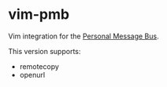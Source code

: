 # vim-pmb

Vim integration for the [Personal Message Bus](http://pmb.io).

This version supports:

* remotecopy
* openurl
